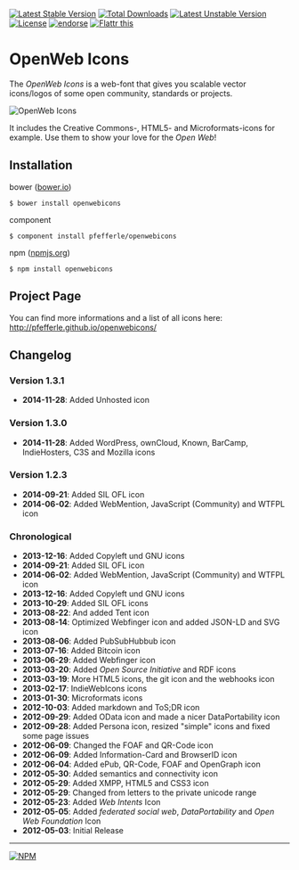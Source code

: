 [![Latest Stable Version](https://poser.pugx.org/pfefferle/openwebicons/v/stable.svg)](https://packagist.org/packages/pfefferle/openwebicons) [![Total Downloads](https://poser.pugx.org/pfefferle/openwebicons/downloads.svg)](https://packagist.org/packages/pfefferle/openwebicons) [![Latest Unstable Version](https://poser.pugx.org/pfefferle/openwebicons/v/unstable.svg)](https://packagist.org/packages/pfefferle/openwebicons) [![License](https://poser.pugx.org/pfefferle/openwebicons/license.svg)](https://packagist.org/packages/pfefferle/openwebicons) [![endorse](http://api.coderwall.com/pfefferle/endorsecount.png)](http://coderwall.com/pfefferle) [![Flattr this](http://button.flattr.com/flattr-badge-large.png)](https://flattr.com/submit/auto?user_id=pfefferle&url=https%3A%2F%2Fgithub.com%2Fpfefferle%2Fopenwebicons)

# OpenWeb Icons

The *OpenWeb Icons* is a web-font that gives you scalable vector icons/logos of some open community, standards or projects.

![OpenWeb Icons](http://pfefferle.github.io/openwebicons/img/OpenWeb-Icons.jpg)

It includes the Creative Commons-, HTML5- and Microformats-icons for example. Use them to show your love for the *Open Web*!

## Installation

bower ([bower.io](http://bower.io/search/?q=openwebicons))

    $ bower install openwebicons

component

    $ component install pfefferle/openwebicons

npm ([npmjs.org](https://www.npmjs.org/package/openwebicons))

    $ npm install openwebicons

## Project Page

You can find more informations and a list of all icons here: http://pfefferle.github.io/openwebicons/

## Changelog

### Version 1.3.1

* **2014-11-28**: Added Unhosted icon

### Version 1.3.0

* **2014-11-28**: Added WordPress, ownCloud, Known, BarCamp, IndieHosters, C3S and Mozilla icons

### Version 1.2.3

* **2014-09-21**: Added SIL OFL icon
* **2014-06-02**: Added WebMention, JavaScript (Community) and WTFPL icon

### Chronological

* **2013-12-16**: Added Copyleft und GNU icons
* **2014-09-21**: Added SIL OFL icon
* **2014-06-02**: Added WebMention, JavaScript (Community) and WTFPL icon
* **2013-12-16**: Added Copyleft und GNU icons
* **2013-10-29**: Added SIL OFL icons
* **2013-08-22**: And added Tent icon
* **2013-08-14**: Optimized Webfinger icon and added JSON-LD and SVG icon
* **2013-08-06**: Added PubSubHubbub icon
* **2013-07-16**: Added Bitcoin icon
* **2013-06-29**: Added Webfinger icon
* **2013-03-20**: Added *Open Source Initiative* and RDF icons
* **2013-03-19**: More HTML5 icons, the git icon and the webhooks icon
* **2013-02-17**: IndieWebIcons icons
* **2013-01-30**: Microformats icons
* **2012-10-03**: Added markdown and ToS;DR icon
* **2012-09-29**: Added OData icon and made a nicer DataPortability icon
* **2012-09-28**: Added Persona icon, resized "simple" icons and fixed some page issues
* **2012-06-09**: Changed the FOAF and QR-Code icon
* **2012-06-09**: Added Information-Card and BrowserID icon
* **2012-06-04**: Added ePub, QR-Code, FOAF and OpenGraph icon
* **2012-05-30**: Added semantics and connectivity icon
* **2012-05-29**: Added XMPP, HTML5 and CSS3 icon
* **2012-05-29**: Changed from letters to the private unicode range
* **2012-05-23**: Added *Web Intents* Icon
* **2012-05-05**: Added *federated social web*, *DataPortability* and *Open Web Foundation* Icon
* **2012-05-03**: Initial Release

---

[![NPM](https://nodei.co/npm/openwebicons.png?downloads=true&stars=true)](https://nodei.co/npm/openwebicons/)
